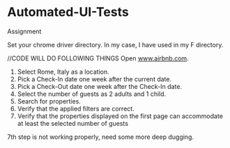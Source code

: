 # Automated-UI-Tests
Assignment

Set your chrome driver directory. In my case, I have used in my F directory.

//CODE WILL DO FOLLOWING THINGS
Open www.airbnb.com.
1. Select Rome, Italy as a location.
2. Pick a Check-In date one week after the current date.
3. Pick a Check-Out date one week after the Check-In date.
4. Select the number of guests as 2 adults and 1 child.
5. Search for properties.
6. Verify that the applied filters are correct.
7. Verify that the properties displayed on the first page can accommodate at least the selected
number of guests

7th step is not working properly, need some more deep dugging.
